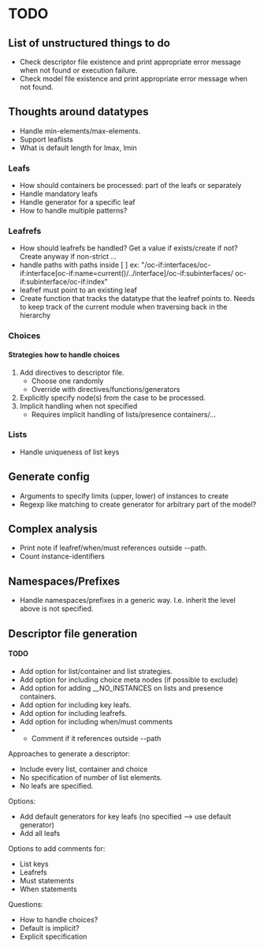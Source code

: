 # TODO

## List of unstructured things to do
 - Check descriptor file existence and print appropriate error message when not found or execution failure.
 - Check model file existence and print appropriate error message when not found.

## Thoughts around datatypes
 - Handle min-elements/max-elements.
 - Support leaflists
 - What is default length for lmax, lmin

### Leafs
 - How should containers be processed: part of the leafs or separately
 - Handle mandatory leafs
 - Handle generator for a specific leaf
 - How to handle multiple patterns?

### Leafrefs
 - How should leafrefs be handled?
   Get a value if exists/create if not?
   Create anyway if non-strict ...
 - handle paths with paths inside [ ]
   ex: "/oc-if:interfaces/oc-if:interface[oc-if:name=current()/../interface]/oc-if:subinterfaces/
   oc-if:subinterface/oc-if:index"
 - leafref must point to an existing leaf
 - Create function that tracks the datatype that the leafref points to. 
   Needs to keep track of the current module when traversing back in the hierarchy

### Choices

#### Strategies how to handle choices
1. Add directives to descriptor file.
   - Choose one randomly
   - Override with directives/functions/generators
2. Explicitly specify node(s) from the case to be processed.
3. Implicit handling when not specified
   - Requires implicit handling of lists/presence containers/...


### Lists
 - Handle uniqueness of list keys

## Generate config
 - Arguments to specify limits (upper, lower) of instances to create
 - Regexp like matching to create generator for arbitrary part of the model?

## Complex analysis
 - Print note if leafref/when/must references outside --path.
 - Count instance-identifiers

## Namespaces/Prefixes
 - Handle namespaces/prefixes in a generic way. I.e. inherit the level above is not specified.

## Descriptor file generation

#### TODO
 * Add option for list/container and list strategies.
 * Add option for including choice meta nodes (if possible to exclude)
 * Add option for adding __NO_INSTANCES on lists and presence containers.
 * Add option for including key leafs.
 * Add option for including leafrefs.
 * Add option for including when/must comments
 *  - Comment if it references outside --path

Approaches to generate a descriptor:
 - Include every list, container and choice
 - No specification of number of list elements.
 - No leafs are specified.

Options:
 - Add default generators for key leafs (no specified --> use default generator)
 - Add all leafs

Options to add comments for:
 - List keys
 - Leafrefs
 - Must statements
 - When statements

Questions:
 - How to handle choices? 
 - Default is implicit?
 - Explicit specification

